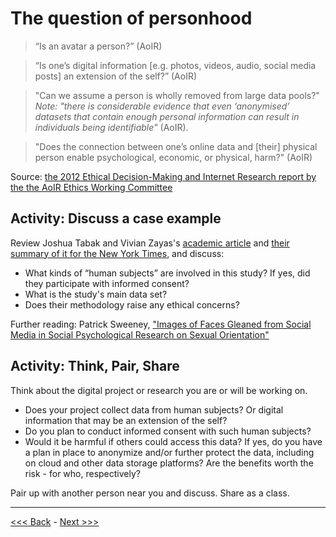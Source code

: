 # The question of personhood

> “Is an avatar a person?” (AoIR)  

> “Is one’s digital information [e.g. photos, videos, audio, social media posts] an extension of the self?” (AoIR) 

> "Can we assume a person is wholly removed from large data pools?" *Note: "there is considerable evidence that even ‘anonymised’
datasets that contain enough personal information can result in individuals being identifiable"* (AoIR). 

> "Does the connection between one’s online data and [their] physical person enable psychological, economic, or physical, harm?" (AoIR) 

Source: [the 2012 Ethical Decision-Making and Internet Research report by the the AoIR Ethics Working Committee](http://aoir.org/reports/ethics2.pdf)

## Activity: Discuss a case example   

Review Joshua Tabak and Vivian Zayas's [academic article](http://journals.plos.org/plosone/article?id=10.1371/journal.pone.0036671) and [their summary of it for the New York Times](http://www.nytimes.com/2012/06/03/opinion/sunday/the-science-of-gaydar.html), and discuss:

* What kinds of “human subjects” are involved in this study? If yes, did they participate with informed consent?
* What is the study's main data set?  
* Does their methodology raise any ethical concerns?

Further reading: Patrick Sweeney, ["Images of Faces Gleaned from Social Media in Social Psychological Research on Sexual Orientation"](https://www.academia.edu/34001772/Images_of_Faces_Gleaned_from_Social_Media_in_Social_Psychological_Research_on_Sexual_Orientation)

## Activity: Think, Pair, Share  

Think about the digital project or research you are or will be working on. 

* Does your project collect data from human subjects? Or digital information that may be an extension of the self?
* Do you plan to conduct informed consent with such human subjects?  
* Would it be harmful if others could access this data? If yes, do you have a plan in place to anonymize and/or further protect the data, including on cloud and other data storage platforms? Are the benefits worth the risk - for who, respectively?   

Pair up with another person near you and discuss. Share as a class.  

******

[<<< Back](public.md) - [Next >>>](impact2.md)